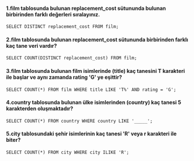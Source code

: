 #### 1.film tablosunda bulunan replacement_cost sütununda bulunan birbirinden farklı değerleri sıralayınız.
`SELECT DISTINCT replacement_cost FROM film;` 

#### 2.film tablosunda bulunan replacement_cost sütununda birbirinden farklı kaç tane veri vardır?
`SELECT COUNT(DISTINCT replacement_cost) FROM film;`

#### 3.film tablosunda bulunan film isimlerinde (title) kaç tanesini T karakteri ile başlar ve aynı zamanda rating 'G' ye eşittir?
`SELECT COUNT(*) FROM film
WHERE title LIKE 'T%' AND rating = 'G';`

#### 4.country tablosunda bulunan ülke isimlerinden (country) kaç tanesi 5 karakterden oluşmaktadır?
`SELECT COUNT(*) FROM country
WHERE country LIKE '_____';`

#### 5.city tablosundaki şehir isimlerinin kaç tanesi 'R' veya r karakteri ile biter?
`SELECT COUNT(*) FROM city
WHERE city ILIKE 'R';`
